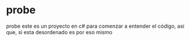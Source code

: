 # probe
 probe este es un proyecto  en c# para comenzar a entender el código, asi que, si esta desordenado es por eso mismo
